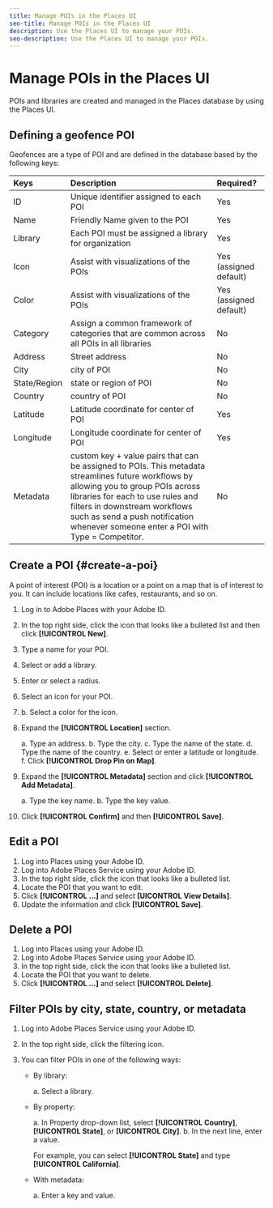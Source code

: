 ```yaml
---
title: Manage POIs in the Places UI
seo-title: Manage POIs in the Places UI
description: Use the Places UI to manage your POIs.
seo-description: Use the Places UI to manage your POIs.
---
```


# Manage POIs in the Places UI

POIs and libraries are created and managed in the Places database by using the Places UI.

## Defining a geofence POI

Geofences are a type of POI and are defined in the database based by the following keys:

| Keys | Description | Required? |
| :--- | :--- | :--- |
| ID | Unique identifier assigned to each POI | Yes |
| Name | Friendly Name given to the POI | Yes |
| Library | Each POI must be assigned a library for organization | Yes |
| Icon | Assist with visualizations of the POIs | Yes (assigned default) |
| Color | Assist with visualizations of the POIs | Yes (assigned default) |
| Category | Assign a common framework of categories that are common across all POIs in all libraries | No |
| Address | Street address | No |
| City | city of POI | No |
| State/Region | state or region of POI | No |
| Country | country of POI | No |
| Latitude | Latitude coordinate for center of POI | Yes |
| Longitude | Longitude coordinate for center of POI | Yes |
| Metadata | custom key + value pairs that can be assigned to POIs. This metadata streamlines future workflows by allowing you to group POIs across libraries for each to use rules and filters in downstream workflows such as send a push notification whenever someone enter a POI with Type = Competitor. | No |

## Create a POI {#create-a-poi}

A point of interest (POI) is a location or a point on a map that is of interest to you. It can include locations like cafes, restaurants, and so on. 

1. Log in to Adobe Places with your Adobe ID.
2. In the top right side, click the icon that looks like a bulleted list and then click **[!UICONTROL New]**. 
3. Type a name for your POI.
4. Select or add a library.
5. Enter or select a radius.
6. Select an icon for your POI.
7. b. Select a color for the icon.
8. Expand the **[!UICONTROL Location]** section.

    a. Type an address.
    b. Type the city.
    c. Type the name of the state.
    d. Type the name of the country.
    e. Select or enter a latitude or longitude.
    f. Click **[!UICONTROL Drop Pin on Map]**.

9. Expand the **[!UICONTROL Metadata]** section and click **[!UICONTROL Add Metadata]**.

    a. Type the key name.
    b. Type the key value.

10. Click **[!UICONTROL Confirm]** and then **[!UICONTROL  Save]**.

## Edit a POI

1. Log into Places using your Adobe ID.
1. Log into Adobe Places Service using your Adobe ID.
1. In the top right side, click the icon that looks like a bulleted list.
1. Locate the POI that you want to edit.
1. Click **[!UICONTROL ...]** and select **[UICONTROL View Details]**.
1. Update the information and click **[!UICONTROL Save]**.

## Delete a POI

1. Log into Places using your Adobe ID.
1. Log into Adobe Places Service using your Adobe ID.
1. In the top right side, click the icon that looks like a bulleted list.
1. Locate the POI that you want to delete.
1. Click **[!UICONTROL ...]** and select **[!UICONTROL Delete]**.

## Filter POIs by city, state, country, or metadata

1. Log into Adobe Places Service using your Adobe ID.
1. In the top right side, click the filtering icon.
1. You can filter POIs in one of the following ways: 

   * By library:

      a. Select a library.

   * By property:

      a. In Property drop-down list, select **[!UICONTROL Country]**, **[!UICONTROL State]**, or **[UICONTROL City]**.
      b. In the next line, enter a value. 

        For example, you can select **[!UICONTROL State]** and type **[!UICONTROL California]**.

   * With metadata:

      a. Enter a key and value.

